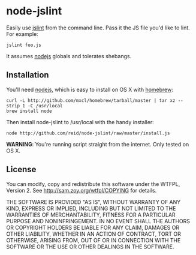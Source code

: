 node-jslint
===========

Easily use [jslint][] from the command line. Pass it the JS file you'd like to lint. For example:

    jslint foo.js

It assumes [nodejs][] globals and tolerates shebangs.

Installation
------------

You'll need [nodejs][], which is easy to install on OS X with [homebrew][]:

    curl -L http://github.com/mxcl/homebrew/tarball/master | tar xz --strip 1 -C /usr/local
    brew install node

Then install node-jslint to /usr/local with the handy installer:

	node http://github.com/reid/node-jslint/raw/master/install.js
	
**WARNING**: You're running script straight from the internet. Only tested on OS X.

License
-------

You can modify, copy and redistribute this software under the WTFPL, Version 2.
See <http://sam.zoy.org/wtfpl/COPYING> for details.

THE SOFTWARE IS PROVIDED "AS IS", WITHOUT WARRANTY OF ANY KIND,
EXPRESS OR IMPLIED, INCLUDING BUT NOT LIMITED TO THE WARRANTIES
OF MERCHANTABILITY, FITNESS FOR A PARTICULAR PURPOSE AND
NONINFRINGEMENT. IN NO EVENT SHALL THE AUTHORS OR COPYRIGHT
HOLDERS BE LIABLE FOR ANY CLAIM, DAMAGES OR OTHER LIABILITY,
WHETHER IN AN ACTION OF CONTRACT, TORT OR OTHERWISE, ARISING
FROM, OUT OF OR IN CONNECTION WITH THE SOFTWARE OR THE USE OR
OTHER DEALINGS IN THE SOFTWARE.

[jslint]: http://jslint.com/
[nodejs]: http://nodejs.org/
[homebrew]: http://github.com/mxcl/homebrew
